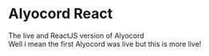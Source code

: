# Alyocord React
The live and ReactJS version of Alyocord
<br>
Well i mean the first Alyocord was live but this is more live!
